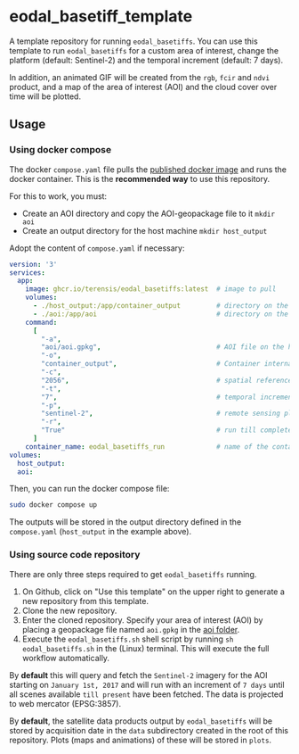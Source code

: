 # eodal_basetiff_template
A template repository for running `eodal_basetiffs`. You can use this template to run `eodal_basetiffs` for a custom area of interest, change the platform (default: Sentinel-2) and the temporal increment (default: 7 days).

In addition, an animated GIF will be created from the `rgb`, `fcir` and `ndvi` product, and a map of the area of interest (AOI) and the cloud cover over time will be plotted.

## Usage

### Using docker compose
The docker `compose.yaml` file pulls the [published docker image](https://github.com/orgs/terensis/packages/container/package/) and runs the docker container. This is the **recommended way** to use this repository.

For this to work, you must:
- Create an AOI directory and copy the AOI-geopackage file to it `mkdir aoi`
- Create an output directory for the host machine `mkdir host_output`

Adopt the content of `compose.yaml` if necessary:

```yaml
version: '3'
services:
  app:
    image: ghcr.io/terensis/eodal_basetiffs:latest  # image to pull
    volumes:
      - ./host_output:/app/container_output         # directory on the host where outputs are written to (./host_output)
      - ./aoi:/app/aoi                              # directory on the host with the AOI file (./aoi)
    command:
      [
        "-a",
        "aoi/aoi.gpkg",                             # AOI file on the host. Directory must match directory specified in volumes
        "-o",
        "container_output",                         # Container internal output directory. Is bind to ./host_output in the volumes
        "-c",
        "2056",                                     # spatial reference system in EPSG notation (here: Swiss LV95)
        "-t",
        "7",                                        # temporal increment in days (here: 7 days)
        "-p",
        "sentinel-2",                               # remote sensing platform to query (here: Sentinel-2)
        "-r",
        "True"                                      # run till complete - i.e., download all available scenes (here: True)?
      ]
    container_name: eodal_basetiffs_run             # name of the container. Can be changed.
volumes:
  host_output:
  aoi:
```

Then, you can run the docker compose file:
```bash
sudo docker compose up
```

The outputs will be stored in the output directory defined in the `compose.yaml` (`host_output` in the example above). 

### Using source code repository
There are only three steps required to get `eodal_basetiffs` running.

1. On Github, click on "Use this template" on the upper right to generate a new repository from this template.
2. Clone the new repository.
3. Enter the cloned repository. Specify your area of interest (AOI) by placing a geopackage file named `aoi.gpkg` in the [aoi folder](/aoi).
4. Execute the `eodal_basetiffs.sh` shell script by running `sh eodal_basetiffs.sh` in the (Linux) terminal. This will execute the full workflow automatically.

By **default** this will query and fetch the `Sentinel-2` imagery for the AOI starting on `January 1st, 2017` and will run with an increment of `7 days` until all scenes available `till present` have been fetched. The data is projected to web mercator (EPSG:3857).

By **default**, the satellite data products output by `eodal_basetiffs` will be stored by acquisition date in the `data` subdirectory created in the root of this repository. Plots (maps and animations) of these will be stored in `plots`.